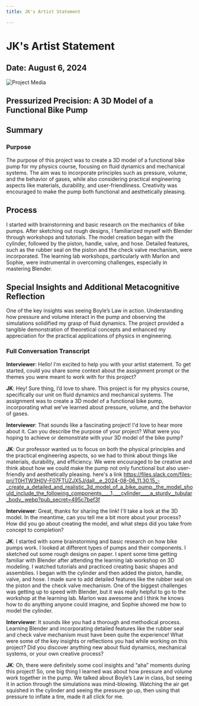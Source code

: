 ```yaml
---
title: JK's Artist Statement

---
```


# JK's Artist Statement
## Date: August 6, 2024

![Project Media](https://files.slack.com/files-pri/T0HTW3H0V-F07FTUZJX5J/dall__e_2024-08-06_11.30.15_-_create_a_detailed_and_realistic_3d_model_of_a_bike_pump._the_model_should_include_the_following_components____1.___cylinder____a_sturdy__tubular_body_.webp?pub_secret=495c7bef3f)

## Pressurized Precision: A 3D Model of a Functional Bike Pump

## Summary
### Purpose
The purpose of this project was to create a 3D model of a functional bike pump for my physics course, focusing on fluid dynamics and mechanical systems. The aim was to incorporate principles such as pressure, volume, and the behavior of gases, while also considering practical engineering aspects like materials, durability, and user-friendliness. Creativity was encouraged to make the pump both functional and aesthetically pleasing.

## Process
I started with brainstorming and basic research on the mechanics of bike pumps. After sketching out rough designs, I familiarized myself with Blender through workshops and tutorials. The model creation began with the cylinder, followed by the piston, handle, valve, and hose. Detailed features, such as the rubber seal on the piston and the check valve mechanism, were incorporated. The learning lab workshops, particularly with Marlon and Sophie, were instrumental in overcoming challenges, especially in mastering Blender.

## Special Insights and Additional Metacognitive Reflection
One of the key insights was seeing Boyle’s Law in action. Understanding how pressure and volume interact in the pump and observing the simulations solidified my grasp of fluid dynamics. The project provided a tangible demonstration of theoretical concepts and enhanced my appreciation for the practical applications of physics in engineering.

### Full Conversation Transcript
**Interviewer**: Hello! I'm excited to help you with your artist statement. To get started, could you share some context about the assignment prompt or the themes you were meant to work with for this project?

**JK**: Hey! Sure thing, I’d love to share. This project is for my physics course, specifically our unit on fluid dynamics and mechanical systems. The assignment was to create a 3D model of a functional bike pump, incorporating what we’ve learned about pressure, volume, and the behavior of gases.

**Interviewer**: That sounds like a fascinating project! I'd love to hear more about it. Can you describe the purpose of your project? What were you hoping to achieve or demonstrate with your 3D model of the bike pump?

**JK**: Our professor wanted us to focus on both the physical principles and the practical engineering aspects, so we had to think about things like materials, durability, and efficiency. We were encouraged to be creative and think about how we could make the pump not only functional but also user-friendly and aesthetically pleasing. here's a link https://files.slack.com/files-pri/T0HTW3H0V-F07FTUZJX5J/dall__e_2024-08-06_11.30.15_-_create_a_detailed_and_realistic_3d_model_of_a_bike_pump._the_model_should_include_the_following_components____1.___cylinder____a_sturdy__tubular_body_.webp?pub_secret=495c7bef3f

**Interviewer**: Great, thanks for sharing the link! I'll take a look at the 3D model. In the meantime, can you tell me a bit more about your process? How did you go about creating the model, and what steps did you take from concept to completion?

**JK**: I started with some brainstorming and basic research on how bike pumps work. I looked at different types of pumps and their components. I sketched out some rough designs on paper. I spent some time getting familiar with Blender after attending the learning lab workshop on 3D modeling. I watched tutorials and practiced creating basic shapes and assemblies. I began with the cylinder and then added the piston, handle, valve, and hose. I made sure to add detailed features like the rubber seal on the piston and the check valve mechanism. One of the biggest challenges was getting up to speed with Blender, but it was really helpful to go to the workshop at the learning lab. Marlon was awesome and I think he knows how to do anything anyone could imagine, and Sophie showed me how to model the cylinder.

**Interviewer**: It sounds like you had a thorough and methodical process. Learning Blender and incorporating detailed features like the rubber seal and check valve mechanism must have been quite the experience! What were some of the key insights or reflections you had while working on this project? Did you discover anything new about fluid dynamics, mechanical systems, or your own creative process?

**JK**: Oh, there were definitely some cool insights and “aha” moments during this project! So, one big thing I learned was about how pressure and volume work together in the pump. We talked about Boyle’s Law in class, but seeing it in action through the simulations was mind-blowing. Watching the air get squished in the cylinder and seeing the pressure go up, then using that pressure to inflate a tire, made it all click for me.